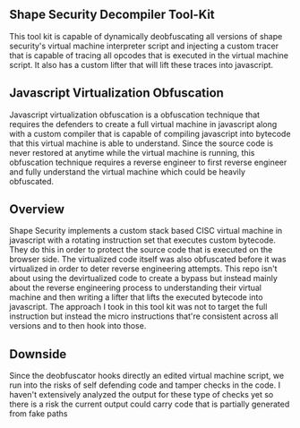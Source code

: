 ## Shape Security Decompiler Tool-Kit


This tool kit is capable of dynamically deobfuscating all versions of shape security's virtual machine interpreter script and injecting a custom tracer that is capable of tracing all opcodes that is executed in the virtual machine script. It also has a custom lifter that will lift these traces into javascript.

## Javascript Virtualization Obfuscation

Javascript virtualization obfuscation is a obfuscation technique that requires the defenders to create a full virtual machine in javascript along with a custom compiler that is capable of compiling javascript into bytecode that this virtual machine is able to understand. Since the source code is never restored at anytime while the virtual machine is running, this obfuscation technique requires a reverse engineer to first reverse engineer and fully understand the virtual machine which could be heavily obfuscated.

## Overview

Shape Security implements a custom stack based CISC virtual machine in javascript with a rotating instruction set that executes custom bytecode. They do this in order to protect the source code that is executed on the browser side. The virtualized code itself was also obfuscated before it was virtualized in order to deter reverse engineering attempts. This repo isn't about using the devirtualized code to create a bypass but instead mainly about the reverse engineering process to understanding their virtual machine and then writing a lifter that lifts the executed bytecode into javascript. The approach I took in this tool kit was not to target the full instruction but instead the micro instructions that're consistent across all versions and to then hook into those.

## Downside

Since the deobfuscator hooks directly an edited virtual machine script, we run into the risks of self defending code and tamper checks in the code. I haven't extensively analyzed the output for these type of checks yet so there is a risk the current output could carry code that is partially generated from fake paths
